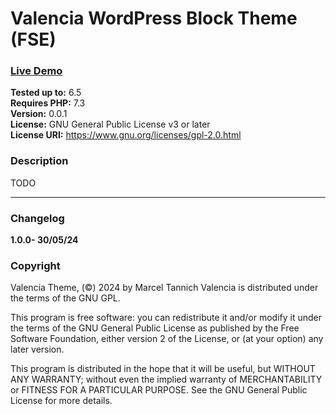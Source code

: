 # Valencia WordPress Block Theme (FSE)

### [Live Demo](https://www.tannich.com/valencia)    

**Tested up to:** 6.5  
**Requires PHP:** 7.3  
**Version:** 0.0.1  
**License:** GNU General Public License v3 or later  
**License URI:** https://www.gnu.org/licenses/gpl-2.0.html

### Description

TODO

---

### Changelog

**1.0.0- 30/05/24**

### Copyright
Valencia Theme, (©) 2024 by Marcel Tannich
Valencia is distributed under the terms of the GNU GPL.

This program is free software: you can redistribute it and/or modify it under the terms of the GNU General Public License as published by the Free Software Foundation, either version 2 of the License, or (at your option) any later version.

This program is distributed in the hope that it will be useful, but WITHOUT ANY WARRANTY; without even the implied warranty of MERCHANTABILITY or FITNESS FOR A PARTICULAR PURPOSE. See the GNU General Public License for more details.